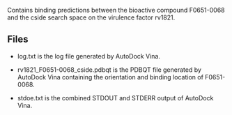 Contains binding predictions between the bioactive compound F0651-0068 and the cside search space on the virulence factor rv1821.

## Files

- log.txt is the log file generated by AutoDock Vina.

- rv1821_F0651-0068_cside.pdbqt is the PDBQT file generated by AutoDock Vina containing the orientation and binding location of F0651-0068.

- stdoe.txt is the combined STDOUT and STDERR output of AutoDock Vina.


